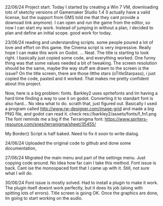 22/06/24
Project start. 
Today I started by creating a Win 7 VM, downloading lots of sketchy versions of Gamemaker Studio 1.4 (I actually have a valid license, but the support from
GMS told me that they cant provide a downoad link anymore).
I can open and run the game from the editor, so now I can start my work. Instead of jumping in without a plan, I decided to plan and define an initial scope.
good work for today. 

23/06/24
reading and understanding scripts. some people poured a lot of love and effort on this game. the Cinema script is very impressive.
Really hope I can make this work on Godot.
...
Neat. The title is starting to look right. I basically just copied some code, and everything worked.
One funny thing was that some values needed a bit of tweaking. The screen resolution should be the same, maybe the way stuff are drawn to the screen is the issue?
On the title screen, there are those litthe stars (oTitleStarpass), i just copied the code, pasted and it worked. That makes me pretty confident about this project.

Now, here is a big problem: fonts. Barkley2 uses spritefonts and Im having a hard time finding a way to use it on godot.
Converting it to standart font is also hard... No idea what to do. scrath that, just figured out.
Basically I used a program called http://www.rw-designer.com/image-grid and made a big PNG file, and godot can read it.
check res://barkley2/assets/fonts/f_fn1.png
The font reminds me a big if the Terranigma font: https://www.spriters-resource.com/snes/terranigma/sheet/35455/

My Border() Script is half baked. Need to fix it soon to write dialog.

24/06/24
Uploaded the original code to github and done some documentation,

27/06/24
Migrated the main menu and part of the settings menu. Just copying code around. No Idea how far cain I take this method.
Font issue is back. Cant ise the monospaced font that I came up with it. Still, not sure what I will do.

30/06/24
Font issue is mostly solved. Had to install a plugin to make it work. The plugin itself doesnt work perfectly, but it does its job (along with spitting lots of errors).
Title screen is going OK. Once the graphics are done, Im going to start working on the audio.
